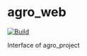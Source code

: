 # agro_web

[![Build](https://github.com/rnascunha/agro_web/actions/workflows/main.yml/badge.svg)](https://github.com/rnascunha/agro_web/actions/workflows/main.yml)

Interface of agro_project
